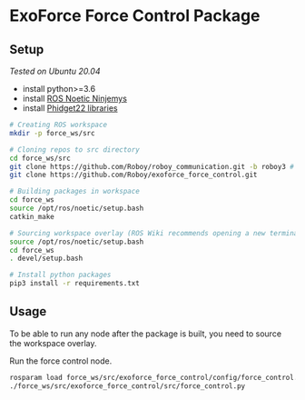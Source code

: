 # ExoForce Force Control Package

## Setup

*Tested on Ubuntu 20.04*
- install python>=3.6
- install [ROS Noetic Ninjemys](http://wiki.ros.org/noetic/Installation/Ubuntu)
- install [Phidget22 libraries](https://www.phidgets.com/docs/OS_-_Linux#Quick_Downloads)

```bash
# Creating ROS workspace
mkdir -p force_ws/src

# Cloning repos to src directory
cd force_ws/src
git clone https://github.com/Roboy/roboy_communication.git -b roboy3 # For the WS20 we need to checkout to the following commit e0b1c2de7cd2084c87208fb10f6a004a3f7666fb
git clone https://github.com/Roboy/exoforce_force_control.git

# Building packages in workspace
cd force_ws
source /opt/ros/noetic/setup.bash
catkin_make

# Sourcing workspace overlay (ROS Wiki recommends opening a new terminal before this step)
source /opt/ros/noetic/setup.bash
cd force_ws
. devel/setup.bash

# Install python packages
pip3 install -r requirements.txt
```

## Usage

To be able to run any node after the package is built, you need to source the workspace overlay.

Run the force control node.
```bash
rosparam load force_ws/src/exoforce_force_control/config/force_control.yaml
./force_ws/src/exoforce_force_control/src/force_control.py
```

